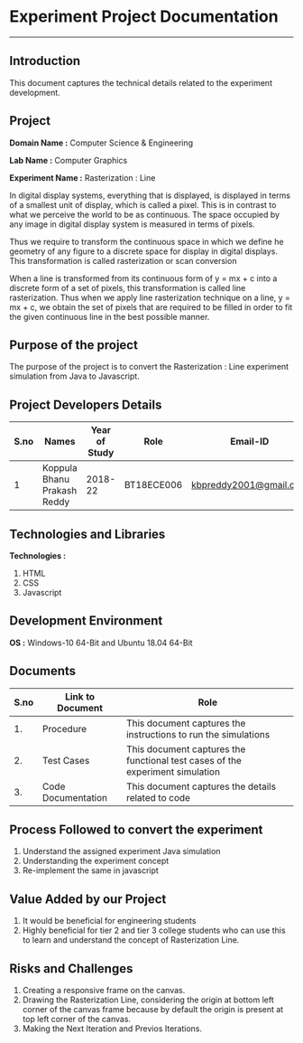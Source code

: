 # Experiment Project Documentation
---
## Introduction
This  document captures the technical details related to the experiment development.

## Project
**Domain Name :** Computer Science & Engineering   

**Lab Name :** Computer Graphics    

**Experiment Name :** Rasterization : Line

In digital display systems, everything that is displayed, is displayed in terms of a smallest unit of display, which is called a pixel. This is in contrast to what we perceive the world to be as continuous. The space occupied by any image in digital display system is measured in terms of pixels.

Thus we require to transform the continuous space in which we define he geometry of any figure to a discrete space for display in digital displays. This transformation is called rasterization or scan conversion

When a line is transformed from its continuous form of y = mx + c into a discrete form of a set of pixels, this transformation is called line rasterization. Thus when we apply line rasterization technique on a line,   y = mx + c, we obtain the set of pixels that are required to be filled in order to fit the given continuous line in the best possible manner.

## Purpose of the project
The purpose of the project is to convert the Rasterization : Line experiment simulation from Java to Javascript.

## Project Developers Details
| S.no | Names | Year of Study | Role | Email-ID | github handles |
| ---  |---    |---            |---   | ---      |  ---           |
| 1    | Koppula Bhanu Prakash Reddy | 2018-22 | BT18ECE006 | kbpreddy2001@gmail.com | Bhanuprakash1105 |

## Technologies and Libraries
**Technologies :**
  1. HTML
  2. CSS
  3. Javascript

## Development Environment
**OS :** Windows-10 64-Bit and Ubuntu 18.04 64-Bit

## Documents
| S.no | Link to Document | Role |
| ---  |---    |---            |
| 1. | Procedure | This document captures the instructions to run the simulations |
| 2. | Test Cases | This document captures the functional test cases of the experiment simulation |
| 3. | Code Documentation | This document captures the  details related to code |

## Process Followed to convert the experiment
1. Understand the assigned experiment Java simulation
2. Understanding the experiment concept
3. Re-implement the same in javascript

## Value Added by our Project
1. It would be beneficial for engineering students
2. Highly beneficial for tier 2 and tier 3 college students who can use this to learn and understand the concept of Rasterization Line. 

## Risks and Challenges
1. Creating a responsive frame on the canvas.
2. Drawing the Rasterization Line, considering the origin at bottom left corner of the canvas frame because by default the origin is present at top left corner of the canvas.
3. Making the Next Iteration and Previos Iterations.


